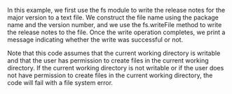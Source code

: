 In this example, we first use the fs module to write the release notes for the major version to a text file. We construct the file name using the package name and the version number, and we use the fs.writeFile method to write the release notes to the file. Once the write operation completes, we print a message indicating whether the write was successful or not.

Note that this code assumes that the current working directory is writable and that the user has permission to create files in the current working directory. If the current working directory is not writable or if the user does not have permission to create files in the current working directory, the code will fail with a file system error.